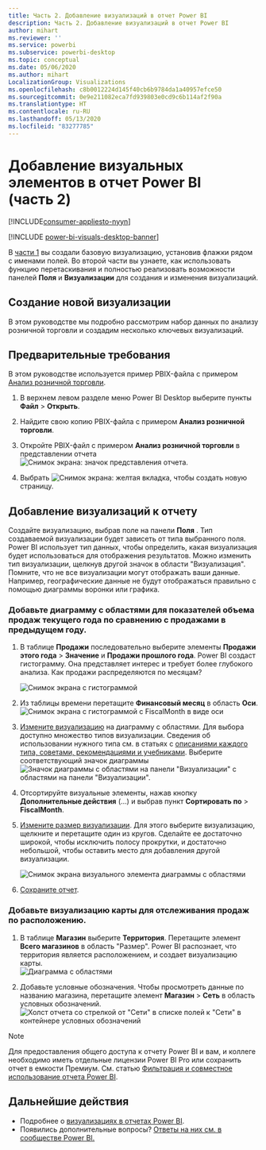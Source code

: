 ```yaml
---
title: Часть 2. Добавление визуализаций в отчет Power BI
description: Часть 2. Добавление визуализаций в отчет Power BI
author: mihart
ms.reviewer: ''
ms.service: powerbi
ms.subservice: powerbi-desktop
ms.topic: conceptual
ms.date: 05/06/2020
ms.author: mihart
LocalizationGroup: Visualizations
ms.openlocfilehash: c8b0012224d145f40cb6b9784da1a40957efce50
ms.sourcegitcommit: 0e9e211082eca7fd939803e0cd9c6b114af2f90a
ms.translationtype: HT
ms.contentlocale: ru-RU
ms.lasthandoff: 05/13/2020
ms.locfileid: "83277785"
---
```

# <a name="add-visuals-to-a-power-bi-report-part-2"></a>Добавление визуальных элементов в отчет Power BI (часть 2)

[!INCLUDE[consumer-appliesto-nyyn](../includes/consumer-appliesto-nyyn.md)]    

[!INCLUDE [power-bi-visuals-desktop-banner](../includes/power-bi-visuals-desktop-banner.md)]

В [части 1](power-bi-report-add-visualizations-i.md) вы создали базовую визуализацию, установив флажки рядом с именами полей.  Во второй части вы узнаете, как использовать функцию перетаскивания и полностью реализовать возможности панелей **Поля** и **Визуализации** для создания и изменения визуализаций.


## <a name="create-a-new-visualization"></a>Создание новой визуализации
В этом руководстве мы подробно рассмотрим набор данных по анализу розничной торговли и создадим несколько ключевых визуализаций.

## <a name="prerequisites"></a>Предварительные требования

В этом руководстве используется пример PBIX-файла с примером [Анализ розничной торговли](https://download.microsoft.com/download/9/6/D/96DDC2FF-2568-491D-AAFA-AFDD6F763AE3/Retail%20Analysis%20Sample%20PBIX.pbix).

1. В верхнем левом разделе меню Power BI Desktop выберите пункты **Файл** > **Открыть**.
   
2. Найдите свою копию PBIX-файла с примером **Анализ розничной торговли**.

1. Откройте PBIX-файл с примером **Анализ розничной торговли** в представлении отчета ![Снимок экрана: значок представления отчета](media/power-bi-visualization-kpi/power-bi-report-view.png).

1. Выбрать ![Снимок экрана: желтая вкладка,](media/power-bi-visualization-kpi/power-bi-yellow-tab.png) чтобы создать новую страницу.

## <a name="add-visualizations-to-the-report"></a>Добавление визуализаций к отчету

Создайте визуализацию, выбрав поле на панели **Поля** . Тип создаваемой визуализации будет зависеть от типа выбранного поля. Power BI использует тип данных, чтобы определить, какая визуализация будет использоваться для отображения результатов. Можно изменить тип визуализации, щелкнув другой значок в области "Визуализация". Помните, что не все визуализации могут отображать ваши данные. Например, географические данные не будут отображаться правильно с помощью диаграммы воронки или графика. 


### <a name="add-an-area-chart-that-looks-at-this-years-sales-compared-to-last-year"></a>Добавьте диаграмму с областями для показателей объема продаж текущего года по сравнению с продажами в предыдущем году.

1. В таблице **Продажи** последовательно выберите элементы **Продажи этого года** > **Значение** и **Продажи прошлого года**. Power BI создаст гистограмму.  Она представляет интерес и требует более глубокого анализа. Как продажи распределяются по месяцам?  
   
   ![Снимок экрана с гистограммой](media/power-bi-report-add-visualizations-ii/power-bi-start.png)

2. Из таблицы времени перетащите **Финансовый месяц** в область **Оси**.  
   ![Снимок экрана с гистограммой с FiscalMonth в виде оси](media/power-bi-report-add-visualizations-ii/power-bi-fiscalmonth.png)

3. [Измените визуализацию](power-bi-report-change-visualization-type.md) на диаграмму с областями.  Для выбора доступно множество типов визуализации. Сведения об использовании нужного типа см. в статьях с [описаниями каждого типа, советами, рекомендациями и учебниками](power-bi-visualization-types-for-reports-and-q-and-a.md). Выберите соответствующий значок диаграммы ![Значок диаграммы с областями на панели "Визуализации"](media/power-bi-report-add-visualizations-ii/power-bi-area-chart.png) с областями на панели "Визуализации".

4. Отсортируйте визуальные элементы, нажав кнопку **Дополнительные действия** (...) и выбрав пункт **Сортировать по** >  **FiscalMonth**.

5. [Измените размер визуализации](power-bi-visualization-move-and-resize.md). Для этого выберите визуализацию, щелкните и перетащите один из кругов. Сделайте ее достаточно широкой, чтобы исключить полосу прокрутки, и достаточно небольшой, чтобы оставить место для добавления другой визуализации.
   
   ![Снимок экрана визуального элемента диаграммы с областями](media/power-bi-report-add-visualizations-ii/pbi_part2_7b.png)
6. [Сохраните отчет](../create-reports/service-report-save.md).

### <a name="add-a-map-visualization-that-looks-at-sales-by-location"></a>Добавьте визуализацию карты для отслеживания продаж по расположению.

1. В таблице **Магазин** выберите **Территория**. Перетащите элемент **Всего магазинов** в область "Размер". Power BI распознает, что территория является расположением, и создает визуализацию карты.  
   ![Диаграмма с областями](media/power-bi-report-add-visualizations-ii/power-bi-map1.png)

2. Добавьте условные обозначения.  Чтобы просмотреть данные по названию магазина, перетащите элемент **Магазин** > **Сеть** в область условных обозначений.  
   ![Холст отчета со стрелкой от "Сети" в списке полей к "Сети" в контейнере условных обозначений](media/power-bi-report-add-visualizations-ii/power-bi-chain.png)

> [!NOTE]
> Для предоставления общего доступа к отчету Power BI и вам, и коллеге необходимо иметь отдельные лицензии Power BI Pro или сохранить отчет в емкости Премиум. См. статью [Фильтрация и совместное использование отчета Power BI](../collaborate-share/service-share-reports.md).

## <a name="next-steps"></a>Дальнейшие действия
* Подробнее о [визуализациях в отчетах Power BI](power-bi-report-visualizations.md).  
* Появились дополнительные вопросы? [Ответы на них см. в сообществе Power BI.](https://community.powerbi.com/)

